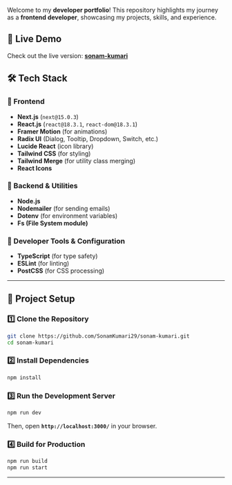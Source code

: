 
Welcome to my **developer portfolio**! This repository highlights my journey as a **frontend developer**, showcasing my projects, skills, and experience.

## 🚀 Live Demo
Check out the live version: **[sonam-kumari](https://sonam-kumari.vercel.app/)**

## 🛠 Tech Stack

### 📌 Frontend
- **Next.js** (`next@15.0.3`)
- **React.js** (`react@18.3.1`, `react-dom@18.3.1`)
- **Framer Motion** (for animations)
- **Radix UI** (Dialog, Tooltip, Dropdown, Switch, etc.)
- **Lucide React** (icon library)
- **Tailwind CSS** (for styling)
- **Tailwind Merge** (for utility class merging)
- **React Icons**

### 📌 Backend & Utilities
- **Node.js**
- **Nodemailer** (for sending emails)
- **Dotenv** (for environment variables)
- **Fs (File System module)**


### 📌 Developer Tools & Configuration
- **TypeScript** (for type safety)
- **ESLint** (for linting)
- **PostCSS** (for CSS processing)

---

## 📂 Project Setup

### 1️⃣ Clone the Repository
```bash
git clone https://github.com/SonamKumari29/sonam-kumari.git
cd sonam-kumari
```

### 2️⃣ Install Dependencies
```bash
npm install
```

### 3️⃣ Run the Development Server
```bash
npm run dev
```
Then, open **`http://localhost:3000/`** in your browser.

### 4️⃣ Build for Production
```bash
npm run build
npm run start
```

---


